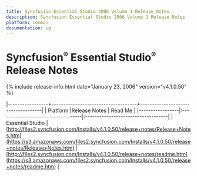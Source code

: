 ```yaml
---
title: Syncfusion Essential Studio 2006 Volume 1 Release Notes  
description: Syncfusion Essential Studio 2006 Volume 1 Release Notes  
platform: common
documentation: ug
---
```


# Syncfusion<sup style="font-size:70%">&reg;</sup> Essential Studio<sup style="font-size:70%">&reg;</sup> Release Notes  

{% include release-info.html date="January 23, 2006"  version="v4.1.0.50" %} 

|-----------------+------------------------------------+------------------------------------|
|   Platform      |Release Notes                       | Read Me                            |
|-----------------|:-----------------------------------|:-----------------------------------|
| Essential Studio  | [http://files2.syncfusion.com/Installs/v4.1.0.50/release+notes/Release+Notes.htm](https://s3.amazonaws.com/files2.syncfusion.com/Installs/v4.1.0.50/release+notes/Release+Notes.htm) | [http://files2.syncfusion.com/Installs/v4.1.0.50/release+notes/readme.htm](https://s3.amazonaws.com/files2.syncfusion.com/Installs/v4.1.0.50/release+notes/readme.htm) |



